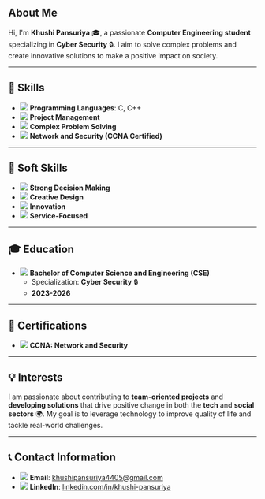 
## About Me
Hi, I'm **Khushi Pansuriya** 🎓, a passionate **Computer Engineering student** specializing in **Cyber Security** 🔒. I aim to solve complex problems and create innovative solutions to make a positive impact on society.

---

## 🚀 Skills
- <img src="https://img.icons8.com/fluency/24/000000/code.png"/> **Programming Languages**: C, C++
- <img src="https://img.icons8.com/color/24/000000/project.png"/> **Project Management**
- <img src="https://img.icons8.com/external-wanicon-lineal-wanicon/24/000000/external-problem-solving-education-wanicon-lineal-wanicon.png"/> **Complex Problem Solving**
- <img src="https://img.icons8.com/ios-filled/24/000000/network.png"/> **Network and Security (CCNA Certified)**

---

## 🌟 Soft Skills
- <img src="https://img.icons8.com/fluency/24/000000/decision.png"/> **Strong Decision Making**  
- <img src="https://img.icons8.com/fluency/24/000000/design.png"/> **Creative Design**  
- <img src="https://img.icons8.com/fluency/24/000000/innovation.png"/> **Innovation**  
- <img src="https://img.icons8.com/external-filled-outline-geotatah/24/000000/external-service-ecommerce-and-shopping-filled-outline-geotatah.png"/> **Service-Focused**  

---

## 🎓 Education
- <img src="https://img.icons8.com/color/24/000000/graduation-cap.png"/> **Bachelor of Computer Science and Engineering (CSE)**  
  - Specialization: **Cyber Security** 🔒  
  - **2023-2026**

---

## 📜 Certifications
- <img src="https://img.icons8.com/ios-filled/24/000000/certificate.png"/> **CCNA: Network and Security**

---

## 💡 Interests
I am passionate about contributing to **team-oriented projects** and **developing solutions** that drive positive change in both the **tech** and **social sectors** 🌍. My goal is to leverage technology to improve quality of life and tackle real-world challenges.

---

## 📞 Contact Information

- <img src="https://img.icons8.com/fluency/24/000000/gmail.png"/> **Email**: [khushipansuriya4405@gmail.com](mailto:khushipansuriya4405@gmail.com)  
- <img src="https://img.icons8.com/fluency/24/000000/linkedin.png"/> **LinkedIn**: [linkedin.com/in/khushi-pansuriya](https://linkedin.com/in/khushi-pansuriya)


